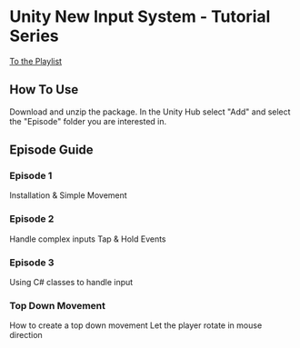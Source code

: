 # Unity New Input System - Tutorial Series

[To the Playlist](https://www.youtube.com/watch?v=ptDoB00P8QY&list=PLJBcv4t1EiSxk9UuMkdk_14GBvEVQgsIW)

## How To Use

Download and unzip the package. In the Unity Hub select "Add" and select the "Episode" folder you are interested in.

## Episode Guide

### Episode 1

Installation & Simple Movement

### Episode 2

Handle complex inputs
Tap & Hold Events

### Episode 3

Using C# classes to handle input

### Top Down Movement

How to create a top down movement
Let the player rotate in mouse direction

